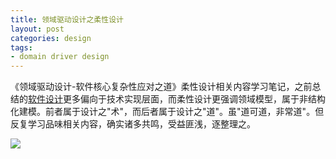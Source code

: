 ```yaml
---
title: 领域驱动设计之柔性设计
layout: post
categories: design
tags:
- domain driver design
---
```


《领域驱动设计-软件核心复杂性应对之道》柔性设计相关内容学习笔记，之前总结的[软件设计](https://wudaijun.com/2021/06/software-design-mindmap/)更多偏向于技术实现层面，而柔性设计更强调领域模型，属于非结构化建模。前者属于设计之"术"，而后者属于设计之"道"。虽"道可道，非常道"。但反复学习品味相关内容，确实诸多共鸣，受益匪浅，逐整理之。

![](assets/image/202210/柔性设计.png)